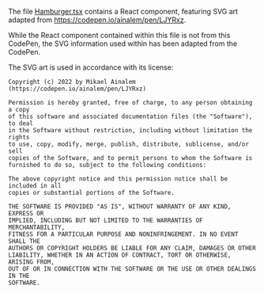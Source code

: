 The file [Hamburger.tsx](Hamburger.tsx) contains a React component, featuring SVG art adapted from https://codepen.io/ainalem/pen/LJYRxz.

While the React component contained within this file is not from this CodePen, the SVG information used within has been adapted from the CodePen.

The SVG art is used in accordance with its license:

```
Copyright (c) 2022 by Mikael Ainalem (https://codepen.io/ainalem/pen/LJYRxz)

Permission is hereby granted, free of charge, to any person obtaining a copy
of this software and associated documentation files (the "Software"), to deal
in the Software without restriction, including without limitation the rights
to use, copy, modify, merge, publish, distribute, sublicense, and/or sell
copies of the Software, and to permit persons to whom the Software is
furnished to do so, subject to the following conditions:

The above copyright notice and this permission notice shall be included in all
copies or substantial portions of the Software.

THE SOFTWARE IS PROVIDED "AS IS", WITHOUT WARRANTY OF ANY KIND, EXPRESS OR
IMPLIED, INCLUDING BUT NOT LIMITED TO THE WARRANTIES OF MERCHANTABILITY,
FITNESS FOR A PARTICULAR PURPOSE AND NONINFRINGEMENT. IN NO EVENT SHALL THE
AUTHORS OR COPYRIGHT HOLDERS BE LIABLE FOR ANY CLAIM, DAMAGES OR OTHER
LIABILITY, WHETHER IN AN ACTION OF CONTRACT, TORT OR OTHERWISE, ARISING FROM,
OUT OF OR IN CONNECTION WITH THE SOFTWARE OR THE USE OR OTHER DEALINGS IN THE
SOFTWARE.
```
